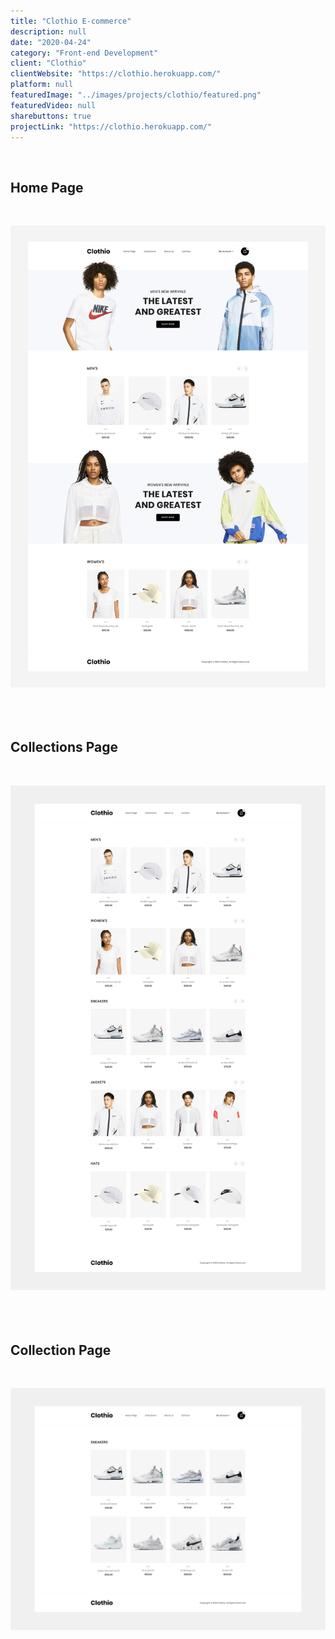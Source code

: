 ```yaml
---
title: "Clothio E-commerce"
description: null
date: "2020-04-24"
category: "Front-end Development"
client: "Clothio"
clientWebsite: "https://clothio.herokuapp.com/"
platform: null
featuredImage: "../images/projects/clothio/featured.png"
featuredVideo: null
sharebuttons: true
projectLink: "https://clothio.herokuapp.com/"
---
```


<br />

## Home Page
<br />

![Home Page](../images/projects/clothio/home.png)
<br />
<br />
<br />
<br />

## Collections Page
<br />

![Collections Page](../images/projects/clothio/collections.png)
<br />
<br />
<br />
<br />

## Collection Page
<br />

![Collection Page](../images/projects/clothio/collection-single.png)